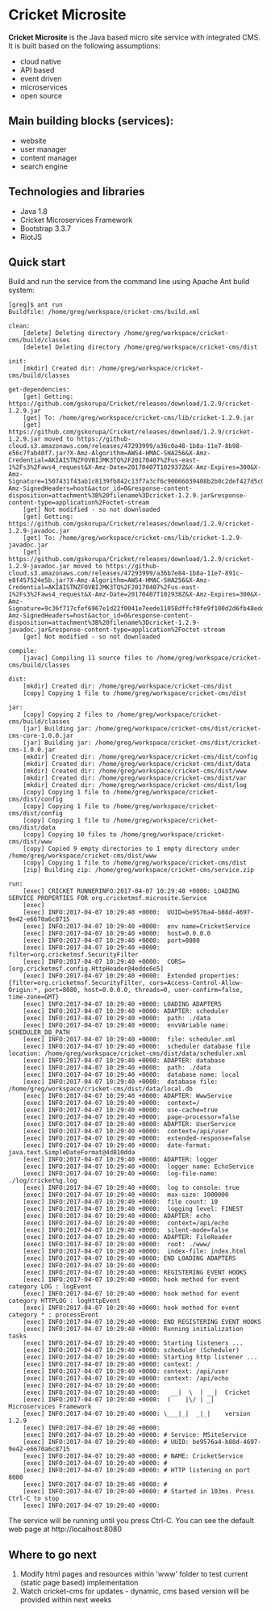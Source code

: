 # Cricket Microsite

**Cricket Microsite** is the Java based micro site service with integrated CMS. It is built based on the following assumptions:

* cloud native
* API based
* event driven
* microservices
* open source

## Main building blocks (services):

* website
* user manager 
* content manager
* search engine

## Technologies and libraries

* Java 1.8
* Cricket Microservices Framework
* Bootstrap 3.3.7
* RiotJS

## Quick start

Build and run the service from the command line using Apache Ant build system:

    [greg]$ ant run
    Buildfile: /home/greg/workspace/cricket-cms/build.xml
    
    clean:
        [delete] Deleting directory /home/greg/workspace/cricket-cms/build/classes
        [delete] Deleting directory /home/greg/workspace/cricket-cms/dist
        
    init:
        [mkdir] Created dir: /home/greg/workspace/cricket-cms/build/classes
        
    get-dependencies:
        [get] Getting: https://github.com/gskorupa/Cricket/releases/download/1.2.9/cricket-1.2.9.jar
        [get] To: /home/greg/workspace/cricket-cms/lib/cricket-1.2.9.jar
        [get] https://github.com/gskorupa/Cricket/releases/download/1.2.9/cricket-1.2.9.jar moved to https://github-cloud.s3.amazonaws.com/releases/47293999/a36c0a48-1b8a-11e7-8b98-e56c7fab40f7.jar?X-Amz-Algorithm=AWS4-HMAC-SHA256&X-Amz-Credential=AKIAISTNZFOVBIJMK3TQ%2F20170407%2Fus-east-1%2Fs3%2Faws4_request&X-Amz-Date=20170407T102937Z&X-Amz-Expires=300&X-Amz-Signature=1507431f43ab1c8139fb842c13f7a3cf6c90066039408b2b0c2def427d5c0126&X-Amz-SignedHeaders=host&actor_id=0&response-content-disposition=attachment%3B%20filename%3Dcricket-1.2.9.jar&response-content-type=application%2Foctet-stream
        [get] Not modified - so not downloaded
        [get] Getting: https://github.com/gskorupa/Cricket/releases/download/1.2.9/cricket-1.2.9-javadoc.jar
        [get] To: /home/greg/workspace/cricket-cms/lib/cricket-1.2.9-javadoc.jar
        [get] https://github.com/gskorupa/Cricket/releases/download/1.2.9/cricket-1.2.9-javadoc.jar moved to https://github-cloud.s3.amazonaws.com/releases/47293999/a36b7e84-1b8a-11e7-891c-e8f457524e5b.jar?X-Amz-Algorithm=AWS4-HMAC-SHA256&X-Amz-Credential=AKIAISTNZFOVBIJMK3TQ%2F20170407%2Fus-east-1%2Fs3%2Faws4_request&X-Amz-Date=20170407T102938Z&X-Amz-Expires=300&X-Amz-Signature=9c36f717cfef6967e1d22f0041e7eede11058dffcf0fe9f100d2d6fb48edd3f7&X-Amz-SignedHeaders=host&actor_id=0&response-content-disposition=attachment%3B%20filename%3Dcricket-1.2.9-javadoc.jar&response-content-type=application%2Foctet-stream
        [get] Not modified - so not downloaded
        
    compile:
        [javac] Compiling 11 source files to /home/greg/workspace/cricket-cms/build/classes
        
    dist:
        [mkdir] Created dir: /home/greg/workspace/cricket-cms/dist
        [copy] Copying 1 file to /home/greg/workspace/cricket-cms/dist
        
    jar:
        [copy] Copying 2 files to /home/greg/workspace/cricket-cms/build/classes
        [jar] Building jar: /home/greg/workspace/cricket-cms/dist/cricket-cms-core-1.0.0.jar
        [jar] Building jar: /home/greg/workspace/cricket-cms/dist/cricket-cms-1.0.0.jar
        [mkdir] Created dir: /home/greg/workspace/cricket-cms/dist/config
        [mkdir] Created dir: /home/greg/workspace/cricket-cms/dist/data
        [mkdir] Created dir: /home/greg/workspace/cricket-cms/dist/www
        [mkdir] Created dir: /home/greg/workspace/cricket-cms/dist/var
        [mkdir] Created dir: /home/greg/workspace/cricket-cms/dist/log
        [copy] Copying 1 file to /home/greg/workspace/cricket-cms/dist/config
        [copy] Copying 1 file to /home/greg/workspace/cricket-cms/dist/config
        [copy] Copying 1 file to /home/greg/workspace/cricket-cms/dist/data
        [copy] Copying 10 files to /home/greg/workspace/cricket-cms/dist/www
        [copy] Copied 9 empty directories to 1 empty directory under /home/greg/workspace/cricket-cms/dist/www
        [copy] Copying 1 file to /home/greg/workspace/cricket-cms/dist
        [zip] Building zip: /home/greg/workspace/cricket-cms/service.zip
        
    run:
        [exec] CRICKET RUNNERINFO:2017-04-07 10:29:40 +0000: LOADING SERVICE PROPERTIES FOR org.cricketmsf.microsite.Service
        [exec] 
        [exec] INFO:2017-04-07 10:29:40 +0000: 	UUID=be9576a4-b88d-4697-9e42-e6670a6c8715
        [exec] INFO:2017-04-07 10:29:40 +0000: 	env name=CricketService
        [exec] INFO:2017-04-07 10:29:40 +0000: 	host=0.0.0.0
        [exec] INFO:2017-04-07 10:29:40 +0000: 	port=8080
        [exec] INFO:2017-04-07 10:29:40 +0000: 	filter=org.cricketmsf.SecurityFilter
        [exec] INFO:2017-04-07 10:29:40 +0000: 	CORS=[org.cricketmsf.config.HttpHeader@4edde6e5]
        [exec] INFO:2017-04-07 10:29:40 +0000: 	Extended properties: {filter=org.cricketmsf.SecurityFilter, cors=Access-Control-Allow-Origin:*, port=8080, host=0.0.0.0, threads=0, user-confirm=false, time-zone=GMT}
        [exec] INFO:2017-04-07 10:29:40 +0000: LOADING ADAPTERS
        [exec] INFO:2017-04-07 10:29:40 +0000: ADAPTER: scheduler
        [exec] INFO:2017-04-07 10:29:40 +0000: 	path: ./data
        [exec] INFO:2017-04-07 10:29:40 +0000: 	envVAriable name: SCHEDULER_DB_PATH
        [exec] INFO:2017-04-07 10:29:40 +0000: 	file: scheduler.xml
        [exec] INFO:2017-04-07 10:29:40 +0000: 	scheduler database file location: /home/greg/workspace/cricket-cms/dist/data/scheduler.xml
        [exec] INFO:2017-04-07 10:29:40 +0000: ADAPTER: database
        [exec] INFO:2017-04-07 10:29:40 +0000: 	path: ./data
        [exec] INFO:2017-04-07 10:29:40 +0000: 	database name: local
        [exec] INFO:2017-04-07 10:29:40 +0000: 	database file: /home/greg/workspace/cricket-cms/dist/data/local.db
        [exec] INFO:2017-04-07 10:29:40 +0000: ADAPTER: WwwService
        [exec] INFO:2017-04-07 10:29:40 +0000: 	context=/
        [exec] INFO:2017-04-07 10:29:40 +0000: 	use-cache=true
        [exec] INFO:2017-04-07 10:29:40 +0000: 	page-processor=false
        [exec] INFO:2017-04-07 10:29:40 +0000: ADAPTER: UserService
        [exec] INFO:2017-04-07 10:29:40 +0000: 	context=/api/user
        [exec] INFO:2017-04-07 10:29:40 +0000: 	extended-response=false
        [exec] INFO:2017-04-07 10:29:40 +0000: 	date-format: java.text.SimpleDateFormat@4d810dda
        [exec] INFO:2017-04-07 10:29:40 +0000: ADAPTER: logger
        [exec] INFO:2017-04-07 10:29:40 +0000: 	logger name: EchoService
        [exec] INFO:2017-04-07 10:29:40 +0000: 	log-file-name: ./log/cricket%g.log
        [exec] INFO:2017-04-07 10:29:40 +0000: 	log to console: true
        [exec] INFO:2017-04-07 10:29:40 +0000: 	max-size: 1000000
        [exec] INFO:2017-04-07 10:29:40 +0000: 	file count: 10
        [exec] INFO:2017-04-07 10:29:40 +0000: 	logging level: FINEST
        [exec] INFO:2017-04-07 10:29:40 +0000: ADAPTER: echo
        [exec] INFO:2017-04-07 10:29:40 +0000: 	context=/api/echo
        [exec] INFO:2017-04-07 10:29:40 +0000: 	silent-mode=false
        [exec] INFO:2017-04-07 10:29:40 +0000: ADAPTER: FileReader
        [exec] INFO:2017-04-07 10:29:40 +0000: 	root: ./www/
        [exec] INFO:2017-04-07 10:29:40 +0000: 	index-file: index.html
        [exec] INFO:2017-04-07 10:29:40 +0000: END LOADING ADAPTERS
        [exec] INFO:2017-04-07 10:29:40 +0000: 
        [exec] INFO:2017-04-07 10:29:40 +0000: REGISTERING EVENT HOOKS
        [exec] INFO:2017-04-07 10:29:40 +0000: hook method for event category LOG : logEvent
        [exec] INFO:2017-04-07 10:29:40 +0000: hook method for event category HTTPLOG : logHttpEvent
        [exec] INFO:2017-04-07 10:29:40 +0000: hook method for event category * : processEvent
        [exec] INFO:2017-04-07 10:29:40 +0000: END REGISTERING EVENT HOOKS
        [exec] INFO:2017-04-07 10:29:40 +0000: Running initialization tasks
        [exec] INFO:2017-04-07 10:29:40 +0000: Starting listeners ...
        [exec] INFO:2017-04-07 10:29:40 +0000: scheduler (Scheduler)
        [exec] INFO:2017-04-07 10:29:40 +0000: Starting http listener ...
        [exec] INFO:2017-04-07 10:29:40 +0000: context: /
        [exec] INFO:2017-04-07 10:29:40 +0000: context: /api/user
        [exec] INFO:2017-04-07 10:29:40 +0000: context: /api/echo
        [exec] INFO:2017-04-07 10:29:40 +0000: 
        [exec] INFO:2017-04-07 10:29:40 +0000:   __|  \  | __|  Cricket
        [exec] INFO:2017-04-07 10:29:40 +0000:  (    |\/ | _|   Microservices Framework
        [exec] INFO:2017-04-07 10:29:40 +0000: \___|_|  _|_|    version 1.2.9
        [exec] INFO:2017-04-07 10:29:40 +0000: 
        [exec] INFO:2017-04-07 10:29:40 +0000: # Service: MSiteService
        [exec] INFO:2017-04-07 10:29:40 +0000: # UUID: be9576a4-b88d-4697-9e42-e6670a6c8715
        [exec] INFO:2017-04-07 10:29:40 +0000: # NAME: CricketService
        [exec] INFO:2017-04-07 10:29:40 +0000: #
        [exec] INFO:2017-04-07 10:29:40 +0000: # HTTP listening on port 8080
        [exec] INFO:2017-04-07 10:29:40 +0000: #
        [exec] INFO:2017-04-07 10:29:40 +0000: # Started in 103ms. Press Ctrl-C to stop
        [exec] INFO:2017-04-07 10:29:40 +0000:
        
 The service will be running until you press Ctrl-C. You can see the default web page at http://localhost:8080

## Where to go next

1. Modify html pages and resources within 'www' folder to test current (static page based) implementation
2. Watch cricket-cms for updates - dynamic, cms based version will be provided within next weeks 